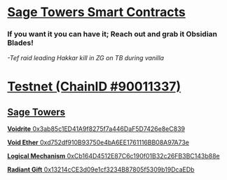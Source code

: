 # [Sage Towers Smart Contracts](https://github.com/Sage-Towers/Smart-Contracts/tree/main/contracts)

### If you want it you can have it; Reach out and grab it Obsidian Blades!
*-Tef raid leading Hakkar kill in ZG on TB during vanilla*

# [Testnet (ChainID #90011337)](https://scan.sagetowers.com)
## [Sage Towers](https://sagetowers.com/)

[**Voidrite** 0x3ab85c1ED41A9f8275f7a446DaF5D7426e8eC839](https://scan.sagetowers.com/address/0x3ab85c1ED41A9f8275f7a446DaF5D7426e8eC839)


[**Void Ether** 0xd752df910B93750e4bA6EE1761116BB08A97A73e](https://scan.sagetowers.com/address/0xd752df910B93750e4bA6EE1761116BB08A97A73e)


[**Logical Mechanism** 0xCb164D4512E87C6c190f01B32c26FB3BC143b88e](https://scan.sagetowers.com/address/0xCb164D4512E87C6c190f01B32c26FB3BC143b88e)


[**Radiant Gift** 0x13214cCE3d09e1cf3234B87805f5309b19DcaEDb](https://scan.sagetowers.com/address/0x13214cCE3d09e1cf3234B87805f5309b19DcaEDb)
